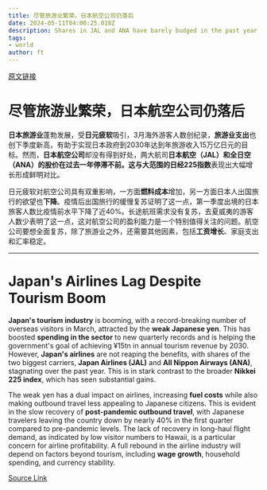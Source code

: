 ```yaml
---
title: 尽管旅游业繁荣，日本航空公司仍落后
date: 2024-05-11T04:00:25.018Z
description: Shares in JAL and ANA have barely budged in the past year
tags: 
- world
author: ft
---
```


[原文链接](https://ft.com/content/9b19b0ea-0f52-4d8c-bc00-bb25e5b64a10)

# 尽管旅游业繁荣，日本航空公司仍落后 

**日本旅游业**蓬勃发展，受**日元疲软**吸引，3月海外游客人数创纪录，**旅游业支出**也创下季度新高，有助于实现日本政府到2030年达到年旅游收入15万亿日元的目标。然而，**日本航空公司**却没有得到好处，两大航司**日本航空（JAL）**和**全日空（ANA）**的股价在过去一年停滞不前。这与大范围的**日经225指数**表现出大幅增长形成鲜明对比。 

日元疲软对航空公司具有双重影响，一方面**燃料成本**增加，另一方面日本人出国旅行的欲望也**下降**。疫情后出国旅行的缓慢复苏证明了这一点，第一季度出境的日本旅客人数比疫情前水平下降了近40%。长途航班需求没有复苏，去夏威夷的游客人数少表明了这一点，这对航空公司的盈利能力是一个特别值得关注的问题。航空公司要想全面复苏，除了旅游业之外，还需要其他因素，包括**工资增长**、家庭支出和汇率稳定。

---

# Japan's Airlines Lag Despite Tourism Boom 

**Japan's tourism industry** is booming, with a record-breaking number of overseas visitors in March, attracted by the **weak Japanese yen**. This has boosted **spending in the sector** to new quarterly records and is helping the government's goal of achieving ¥15tn in annual tourism revenue by 2030. However, **Japan's airlines** are not reaping the benefits, with shares of the two biggest carriers, **Japan Airlines (JAL)** and **All Nippon Airways (ANA)**, stagnating over the past year. This is in stark contrast to the broader **Nikkei 225 index**, which has seen substantial gains. 

The weak yen has a dual impact on airlines, increasing **fuel costs** while also making outbound travel less appealing to Japanese citizens. This is evident in the slow recovery of **post-pandemic outbound travel**, with Japanese travelers leaving the country down by nearly 40% in the first quarter compared to pre-pandemic levels. The lack of recovery in long-haul flight demand, as indicated by low visitor numbers to Hawaii, is a particular concern for airline profitability. A full rebound in the airline industry will depend on factors beyond tourism, including **wage growth**, household spending, and currency stability.

[Source Link](https://ft.com/content/9b19b0ea-0f52-4d8c-bc00-bb25e5b64a10)

